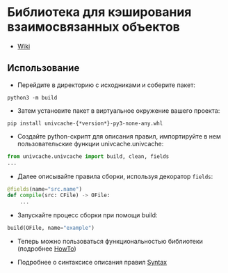 # Библиотека для кэширования взаимосвязанных объектов
- [Wiki](https://github.com/Nikita-Barabanov/UniversalCache/wiki)

## Использование

- Перейдите в директорию с исходниками и соберите пакет:

```shell
python3 -m build
```

- Затем установите пакет в виртуальное окружение вашего проекта:

```shell
pip install univcache-{*version*}-py3-none-any.whl
```

- Создайте python-скрипт для описания правил, импортируйте в нем пользовательские функции univcache.univcache:
```python
from univcache.univcache import build, clean, fields
...
```

- Далее описывайте правила сборки, используя декоратор `fields`:

```python
@fields(name="src.name")
def compile(src: CFile) -> OFile:
    ...
```

- Запускайте процесс сборки при помощи build:

```python
build(OFile, name="example")
```


- Теперь  можно пользоваться функциональностью библиотеки (подробнее [HowTo](https://github.com/Nikita-Barabanov/UniversalCache/wiki/HowTo))

- Подробнее о синтаксисе описания правил [Syntax](https://github.com/Nikita-Barabanov/UniversalCache/wiki/Syntax)
